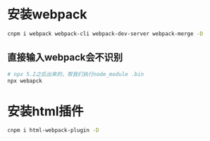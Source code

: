 # 安装webpack 

```sh
cnpm i webpack webpack-cli webpack-dev-server webpack-merge -D
```

## 直接输入webpack会不识别
```sh
# npx 5.2之后出来的，帮我们执行node_module .bin
npx webapck
```

# 安装html插件
```sh
cnpm i html-webpack-plugin -D
```